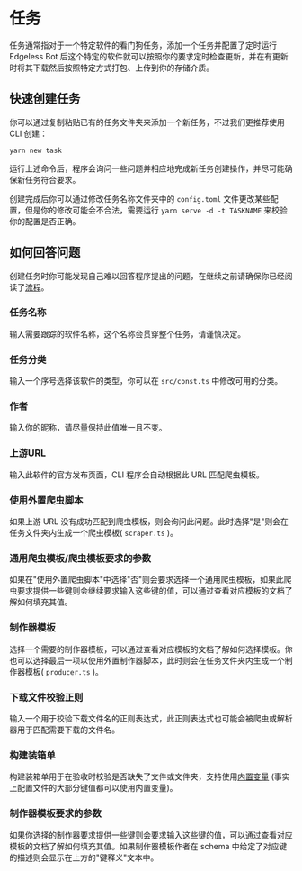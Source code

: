 # 任务
任务通常指对于一个特定软件的看门狗任务，添加一个任务并配置了定时运行 Edgeless Bot 后这个特定的软件就可以按照你的要求定时检查更新，并在有更新时将其下载然后按照特定方式打包、上传到你的存储介质。
## 快速创建任务
你可以通过复制粘贴已有的任务文件夹来添加一个新任务，不过我们更推荐使用 CLI 创建：
```shell
yarn new task
```
运行上述命令后，程序会询问一些问题并相应地完成新任务创建操作，并尽可能确保新任务符合要求。

创建完成后你可以通过修改任务名称文件夹中的 `config.toml` 文件更改某些配置，但是你的修改可能会不合法，需要运行 `yarn serve -d -t TASKNAME` 来校验你的配置是否正确。
## 如何回答问题
创建任务时你可能发现自己难以回答程序提出的问题，在继续之前请确保你已经阅读了[流程](whats.md#流程)。

### 任务名称
输入需要跟踪的软件名称，这个名称会贯穿整个任务，请谨慎决定。
### 任务分类
输入一个序号选择该软件的类型，你可以在 `src/const.ts` 中修改可用的分类。
### 作者
输入你的昵称，请尽量保持此值唯一且不变。
### 上游URL
输入此软件的官方发布页面，CLI 程序会自动根据此 URL 匹配爬虫模板。
### 使用外置爬虫脚本
如果上游 URL 没有成功匹配到爬虫模板，则会询问此问题。此时选择"是"则会在任务文件夹内生成一个爬虫模板( `scraper.ts` )。
### 通用爬虫模板/爬虫模板要求的参数
如果在"使用外置爬虫脚本"中选择"否"则会要求选择一个通用爬虫模板，如果此爬虫要求提供一些键则会继续要求输入这些键的值，可以通过查看对应模板的文档了解如何填充其值。
### 制作器模板
选择一个需要的制作器模板，可以通过查看对应模板的文档了解如何选择模板。你也可以选择最后一项以使用外置制作器脚本，此时则会在任务文件夹内生成一个制作器模板( `producer.ts` )。
### 下载文件校验正则
输入一个用于校验下载文件名的正则表达式，此正则表达式也可能会被爬虫或解析器用于匹配需要下载的文件名。
### 构建装箱单
构建装箱单用于在验收时校验是否缺失了文件或文件夹，支持使用[内置变量](../guide/built-in-values.md) (事实上配置文件的大部分键值都可以使用内置变量)。
### 制作器模板要求的参数
如果你选择的制作器要求提供一些键则会要求输入这些键的值，可以通过查看对应模板的文档了解如何填充其值。如果制作器模板作者在 schema 中给定了对应键的描述则会显示在上方的"键释义"文本中。
